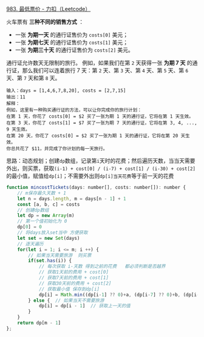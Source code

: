 [983. 最低票价 - 力扣（Leetcode）](https://leetcode.cn/problems/minimum-cost-for-tickets/description/)

火车票有 **三种不同的销售方式** ：

- 一张 **为期一天** 的通行证售价为 `costs[0]` 美元；
- 一张 **为期七天** 的通行证售价为 `costs[1]` 美元；
- 一张 **为期三十天** 的通行证售价为 `costs[2]` 美元。

通行证允许数天无限制的旅行。 例如，如果我们在第 `2` 天获得一张 **为期 7 天** 的通行证，那么我们可以连着旅行 7 天：第 `2` 天、第 `3` 天、第 `4` 天、第 `5` 天、第 `6` 天、第 `7` 天和第 `8` 天。

```
输入：days = [1,4,6,7,8,20], costs = [2,7,15]
输出：11
解释： 
例如，这里有一种购买通行证的方法，可以让你完成你的旅行计划：
在第 1 天，你花了 costs[0] = $2 买了一张为期 1 天的通行证，它将在第 1 天生效。
在第 3 天，你花了 costs[1] = $7 买了一张为期 7 天的通行证，它将在第 3, 4, ..., 9 天生效。
在第 20 天，你花了 costs[0] = $2 买了一张为期 1 天的通行证，它将在第 20 天生效。
你总共花了 $11，并完成了你计划的每一天旅行。
```

思路：动态规划；创建`dp`数组，记录第`i`天时的花费；然后遍历天数，当当天需要外出，则买票，获取`(i-1) + cost[0] / (i-7) + cost[1] / (i-30) + cost[2]`的最小值，赋值给`dp[i]`；不需要外出则`dp[i]当天花费`等于前一天的花费

```js
function mincostTickets(days: number[], costs: number[]): number {
    // m保存最久天数 + 1
    let n = days.length, m = days[n - 1] + 1
    const [a, b, c] = costs
    // 创建dp数组
    let dp = new Array(m)
    // 第一个值初始化为 0
    dp[0] = 0
    // 将days放入set当中 方便获取
    let set = new Set(days)
    // 逐天遍历
    for(let i = 1; i <= m; i ++) {
        // 如果当天需要旅游  则买票
        if(set.has(i)) {
            // 每次获取 i-天数 得到之前的花费   都必须判断是否越界
            // 获取1天前的费用 + cost[0]
            // 获取7天前的费用 + cost[1]
            // 获取30天前的费用 + cost[2]
            // 获取最小值 保存到dp[i] 
            dp[i] = Math.min((dp[i-1] ?? 0)+a, (dp[i-7] ?? 0)+b, (dp[i-30] ?? 0)+c)
        } else {  // 如果当天不需要旅游
            dp[i] = dp[i - 1]  // 获取上一天的值
        }
    }
    return dp[m - 1]
};
```

